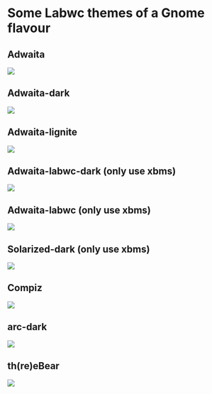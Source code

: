 # Some Labwc themes of a Gnome flavour 

## Adwaita

![](adwaita.png)

## Adwaita-dark

![](adwaita_dark.png)

## Adwaita-lignite

![](lig.png)

## Adwaita-labwc-dark (only use xbms)

![](adwaita_labwc.png)

## Adwaita-labwc (only use xbms)

![](adwaita_labwc_dark.png)

## Solarized-dark (only use xbms)

![](solarized-dark.png)

## Compiz

![](compiz.png)

## arc-dark

![](arc-dark.png)

## th(re)eBear

![](3bears.png)

